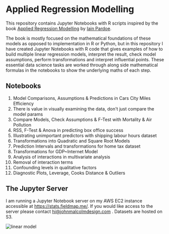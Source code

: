 # Applied Regression Modelling
This repository contains Jupyter Notebooks with R scripts inspired by the book [Applied Regression Modelling](https://iainpardoe.com/arm2e/) by [Iain Pardoe](https://iainpardoe.com/).

The book is mostly focused on the mathematical foundations of these models as opposed to implementation in R or Python, but in this repository I have created Jupyter Notebooks with R code that gives examples of how to build multiple linear regression models, interpret the result, check model assumptions, perform transformations and interpret influential points. These essential data science tasks are worked through along side mathematical formulas in the notebooks to show the underlying maths of each step.

## Notebooks
1. Model Comparisons, Assumptions & Predictions in Cars City Miles Efficiency
2. There is value in visually examining the data, don't just compare the model params
3. Compare Models, Check Assumptions & F-Test with Mortality & Air Pollution
4. RSS, F-Test & Anova in predicting box office success
5. Illustrating unimportant predictors with shipping labour hours dataset
6. Transformations into Quadratic and Square Root Models
7. Prediction Intervals and transformations for home tax dataset
8. Transformations for GDP~Internet Model
9. Analysis of interactions in multivariate analysis 
10. Removal of interaction terms
11. Confounding levels in qualitative factors
12. Diagnostic Plots, Leverage, Cooks Distance & Outliers

## The Jupyter Server

I am running a Jupyter Notebook server on my AWS EC2 instance accessible at https://stats.fieldmap.me/. If you would like access to the server please contact hi@johnmalcolmdesign.com . Datasets are hosted on S3.

![linear model](https://miro.medium.com/max/565/1*JjJbdh3xd_QFRopd9_R_9w.png)
